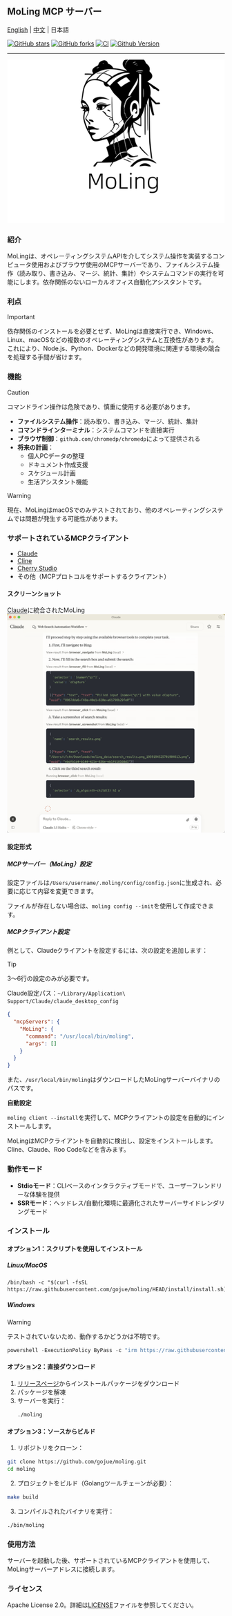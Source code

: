 ## MoLing MCP サーバー

[English](./README.md) | [中文](./README_ZH_HANS.md) | 日本語

[![GitHub stars](https://img.shields.io/github/stars/gojue/moling.svg?label=Stars&logo=github)](https://github.com/gojue/moling/stargazers)
[![GitHub forks](https://img.shields.io/github/forks/gojue/moling?label=Forks&logo=github)](https://github.com/gojue/moling/forks)
[![CI](https://github.com/gojue/moling/actions/workflows/go-test.yml/badge.svg)](https://github.com/gojue/moling/actions/workflows/go-test.yml)
[![Github Version](https://img.shields.io/github/v/release/gojue/moling?display_name=tag&include_prereleases&sort=semver)](https://github.com/gojue/moling/releases)

---

![](./images/logo.svg)

### 紹介
MoLingは、オペレーティングシステムAPIを介してシステム操作を実装するコンピュータ使用およびブラウザ使用のMCPサーバーであり、ファイルシステム操作（読み取り、書き込み、マージ、統計、集計）やシステムコマンドの実行を可能にします。依存関係のないローカルオフィス自動化アシスタントです。

### 利点
> [!IMPORTANT]
> 依存関係のインストールを必要とせず、MoLingは直接実行でき、Windows、Linux、macOSなどの複数のオペレーティングシステムと互換性があります。
> これにより、Node.js、Python、Dockerなどの開発環境に関連する環境の競合を処理する手間が省けます。

### 機能

> [!CAUTION]
> コマンドライン操作は危険であり、慎重に使用する必要があります。

- **ファイルシステム操作**：読み取り、書き込み、マージ、統計、集計
- **コマンドラインターミナル**：システムコマンドを直接実行
- **ブラウザ制御**：`github.com/chromedp/chromedp`によって提供される
- **将来の計画**：
    - 個人PCデータの整理
    - ドキュメント作成支援
    - スケジュール計画
    - 生活アシスタント機能

> [!WARNING]
> 現在、MoLingはmacOSでのみテストされており、他のオペレーティングシステムでは問題が発生する可能性があります。

### サポートされているMCPクライアント

- [Claude](https://claude.ai/)
- [Cline](https://cline.bot/)
- [Cherry Studio](https://cherry-ai.com/)
- その他（MCPプロトコルをサポートするクライアント）

#### スクリーンショット
[Claude](https://claude.ai/)に統合されたMoLing
![](./images/screenshot_claude.png)

#### 設定形式

##### MCPサーバー（MoLing）設定

設定ファイルは`/Users/username/.moling/config/config.json`に生成され、必要に応じて内容を変更できます。

ファイルが存在しない場合は、`moling config --init`を使用して作成できます。

##### MCPクライアント設定
例として、Claudeクライアントを設定するには、次の設定を追加します：

> [!TIP]
> 
> 3〜6行の設定のみが必要です。
> 
> Claude設定パス：`~/Library/Application\ Support/Claude/claude_desktop_config`

```json
{
  "mcpServers": {
    "MoLing": {
      "command": "/usr/local/bin/moling",
      "args": []
    }
  }
}
```

また、`/usr/local/bin/moling`はダウンロードしたMoLingサーバーバイナリのパスです。

**自動設定**

`moling client --install`を実行して、MCPクライアントの設定を自動的にインストールします。

MoLingはMCPクライアントを自動的に検出し、設定をインストールします。Cline、Claude、Roo Codeなどを含みます。

### 動作モード

- **Stdioモード**：CLIベースのインタラクティブモードで、ユーザーフレンドリーな体験を提供
- **SSRモード**：ヘッドレス/自動化環境に最適化されたサーバーサイドレンダリングモード

### インストール

#### オプション1：スクリプトを使用してインストール
##### Linux/MacOS
```shell
/bin/bash -c "$(curl -fsSL https://raw.githubusercontent.com/gojue/moling/HEAD/install/install.sh)"
```
##### Windows

> [!WARNING]
> テストされていないため、動作するかどうかは不明です。

```powershell
powershell -ExecutionPolicy ByPass -c "irm https://raw.githubusercontent.com/gojue/moling/HEAD/install/install.ps1 | iex"
```

#### オプション2：直接ダウンロード
1. [リリースページ](https://github.com/gojue/moling/releases)からインストールパッケージをダウンロード
2. パッケージを解凍
3. サーバーを実行：
   ```sh
   ./moling
   ```

#### オプション3：ソースからビルド
1. リポジトリをクローン：
```sh
git clone https://github.com/gojue/moling.git
cd moling
```
2. プロジェクトをビルド（Golangツールチェーンが必要）：
```sh
make build
```
3. コンパイルされたバイナリを実行：
```sh
./bin/moling
```

### 使用方法
サーバーを起動した後、サポートされているMCPクライアントを使用して、MoLingサーバーアドレスに接続します。

### ライセンス
Apache License 2.0。詳細は[LICENSE](LICENSE)ファイルを参照してください。
